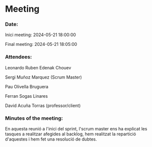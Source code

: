 # Meeting

### Date:
Inici meeting: 2024-05-21 18:00:00

Final meeting: 2024-05-21 18:05:00

### Attendees:
Leonardo Ruben Edenak Chouev

Sergi Muñoz Marquez (Scrum Master)

Pau Olivella Bruguera 

Ferran Sogas Linares

David Acuña Torras (professor/client)

### Minutes of the meeting:
En aquesta reunió a l'inici del sprint, l'scrum master ens ha explicat les tasques a realitzar afegides al backlog, hem realitzat la repartició d'aquestes i hem fet una resolució de dubtes.